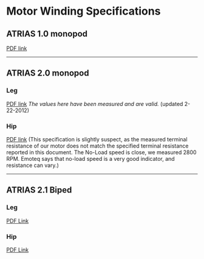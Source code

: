# Motor Winding Specifications #

## ATRIAS 1.0 monopod ##

[PDF link](http://atrias.googlecode.com/svn/trunk/documentation/motors/ATRIAS_1.0_MF0210010-X0X-OREGON-RV3.pdf)


---


## ATRIAS 2.0 monopod ##

### Leg ###

[PDF link](http://atrias.googlecode.com/svn/trunk/documentation/motors/ATRIAS_2.0_Leg_XMF0150010-X0X-OSU.pdf) _The values here have been measured and are valid._ (updated 2-22-2012)

### Hip ###

[PDF link](http://atrias.googlecode.com/svn/trunk/documentation/motors/ATRIAS_2.0_Hip_MF0150010-X0X-OREGON.pdf) (This specification is slightly suspect, as the measured terminal resistance of our motor does not match the specified terminal resistance reported in this document.  The No-Load speed is close, we measured 2800 RPM.  Emoteq says that no-load speed is a very good indicator, and resistance can vary.)


---


## ATRIAS 2.1 Biped ##

### Leg ###

[PDF Link](http://atrias.googlecode.com/svn/trunk/documentation/motors/ATRIAS_2.1_Leg_MF0150010-X0X-OREGONSTATE-R1.pdf)

### Hip ###
[PDF Link](http://atrias.googlecode.com/svn/trunk/documentation/motors/ATRIAS_2.1_Hip_QB02303-X0X-H-OREGONSTATE-R1.pdf)